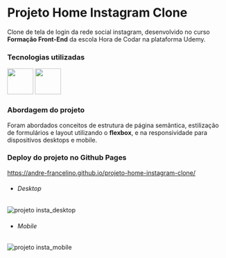 # Projeto Home Instagram Clone
Clone de tela de login da rede social instagram, desenvolvido no curso <strong>Formação Front-End</strong> da escola Hora de Codar na plataforma Udemy.

### Tecnologias utilizadas
<img src="https://cdn.jsdelivr.net/gh/devicons/devicon/icons/html5/html5-original-wordmark.svg" width="60" height="60"/> <img src="https://cdn.jsdelivr.net/gh/devicons/devicon/icons/css3/css3-original-wordmark.svg" width="60" height="60"/>

### Abordagem do projeto
Foram abordados conceitos de estrutura de página semântica, estilização de formulários e layout utilizando o <strong>flexbox</strong>, e na responsividade para dispositivos desktops e mobile.

### Deploy do projeto no Github Pages
https://andre-francelino.github.io/projeto-home-instagram-clone/


- ###### Desktop
![projeto insta_desktop](https://github.com/Andre-Francelino/projeto-home-instagram-clone/assets/107659656/37065b49-58b9-4404-9dc9-7deea233796c) 

- ###### Mobile
![projeto insta_mobile](https://github.com/Andre-Francelino/projeto-home-instagram-clone/assets/107659656/18d3d9fe-d91e-4548-9072-371f9687ba3f)
